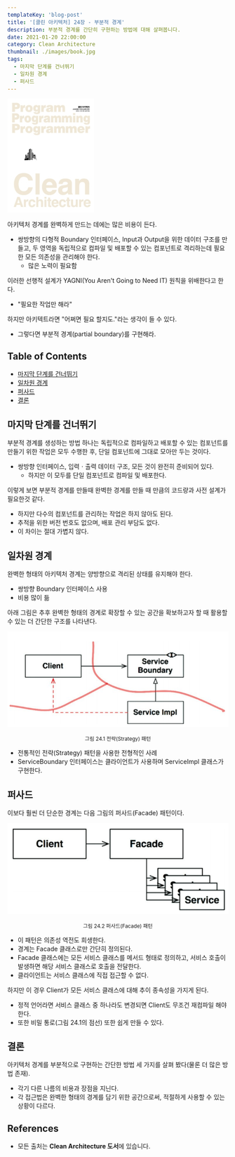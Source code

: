 ```yaml
---
templateKey: 'blog-post'
title: '[클린 아키텍처] 24장 - 부분적 경계'
description: 부분적 경계를 간단히 구현하는 방법에 대해 살펴봅니다.
date: 2021-01-20 22:00:00
category: Clean Architecture
thumbnail: ./images/book.jpg
tags:
  - 마지막 단계를 건너뛰기
  - 일차원 경계
  - 퍼사드
---
```


![2020_retro_thumbnail](./images/book.jpg)

아키텍처 경계를 완벽하게 만드는 데에는 많은 비용이 든다.

- 쌍방향의 다형적 Boundary 인터페이스, Input과 Output을 위한 데이터 구조를 만들고, 두 영역을 독립적으로 컴파일 및 배포할 수 있는 컴포넌트로 격리하는데 필요한 모든 의존성을 관리해야 한다.
  - 많은 노력이 필요함

이러한 선행적 설계가 YAGNI(You Aren't Going to Need IT) 원칙을 위배한다고 한다.

- "필요한 작업만 해라"

하지만 아키텍트라면 "어쩌면 필요 할지도."라는 생각이 들 수 있다.

- 그렇다면 부분적 경계(partial boundary)를 구현해라.

## Table of Contents

- [마지막 단계를 건너뛰기](#마지막-단계를-건너뛰기)
- [일차원 경계](#일차원-경계)
- [퍼사드](#퍼사드)
- [결론](#결론)

## 마지막 단계를 건너뛰기

부분적 경계를 생성하는 방법 하나는 독립적으로 컴파일하고 배포할 수 있는 컴포넌트를 만들기 위한 작업은 모두 수행한 후, 단일 컴포넌트에 그대로 모아만 두는 것이다.

- 쌍방향 인터페이스, 입력ㆍ출력 데이터 구조, 모든 것이 완전히 준비되어 있다.
  - 하지만 이 모두를 단일 컴포넌트로 컴파일 및 배포한다.

이렇게 보면 부분적 경계를 만들때 완벽한 경계를 만들 때 만큼의 코드량과 사전 설계가 필요한것 같다.

- 하지만 다수의 컴포넌트를 관리하는 작업은 하지 않아도 된다.
- 추적을 위한 버전 번호도 없으며, 배포 관리 부담도 없다.
- 이 차이는 절대 가볍지 않다.

## 일차원 경계

완벽한 형태의 아키텍처 경계는 양방향으로 격리된 상태를 유지해야 한다.

- 쌍방향 Boundary 인터페이스 사용
- 비용 많이 듦

아래 그림은 추후 완벽한 형태의 경계로 확장할 수 있는 공간을 확보하고자 할 때 활용할 수 있는 더 간단한 구조를 나타낸다.

![그림 24.1 전략(Strategy) 패턴](./images/image-24.1.png)

<p style="text-align: center;"><small>그림 24.1 전략(Strategy) 패턴</small></p>

- 전통적인 전략(Strategy) 패턴을 사용한 전형적인 사례
- ServiceBoundary 인터페이스는 클라이언트가 사용하며 ServiceImpl 클래스가 구현한다.

## 퍼사드

이보다 훨씬 더 단순한 경계는 다음 그림의 퍼사드(Facade) 패턴이다.

![그림 24.2 퍼사드(Facade) 패턴](./images/image-24.2.png)

<p style="text-align: center;"><small>그림 24.2 퍼사드(Facade) 패턴</small></p>

- 이 패턴은 의존성 역전도 희생한다.
- 경계는 Facade 클래스로만 간단히 정의된다.
- Facade 클래스에는 모든 서비스 클래스를 메서드 형태로 정의하고, 서비스 호출이 발생하면 해당 서비스 클래스로 호출을 전달한다.
- 클라이언트는 서비스 클래스에 직접 접근할 수 없다.

하지만 이 경우 Client가 모든 서비스 클래스에 대해 추이 종속성을 가지게 된다.

- 정적 언어라면 서비스 클래스 중 하나라도 변경되면 Client도 무조건 재컴파일 해야 한다.
- 또한 비밀 통로(그림 24.1의 점선) 또한 쉽게 만들 수 있다.

## 결론

아키텍처 경계를 부분적으로 구현하는 간단한 방법 세 가지를 살펴 봤다(물론 더 많은 방법 존재).

- 각기 다른 나름의 비용과 장점을 지닌다.
- 각 접근법은 완벽한 형태의 경계를 담기 위한 공간으로써, 적절하게 사용할 수 있는 상황이 다르다.

## References

- 모든 출처는 **Clean Architecture 도서**에 있습니다.
